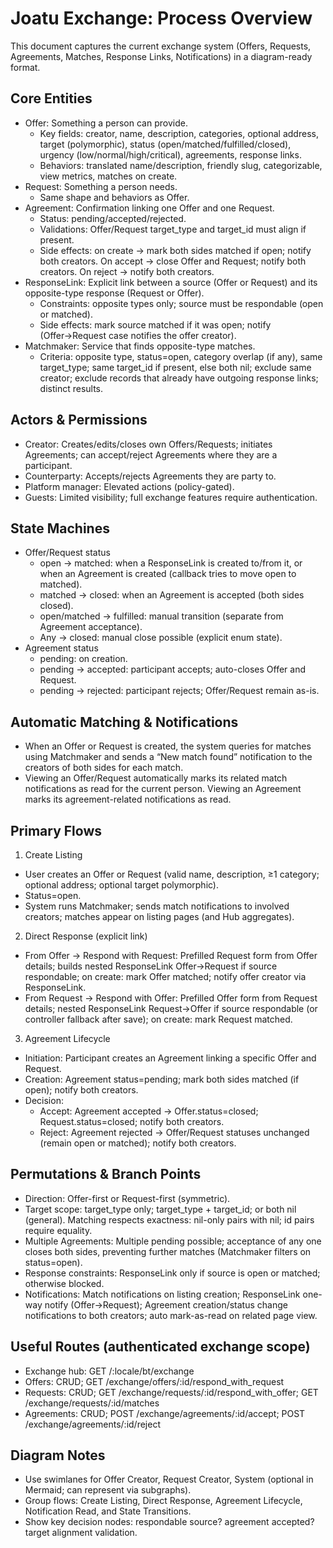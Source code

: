 # Joatu Exchange: Process Overview

This document captures the current exchange system (Offers, Requests, Agreements, Matches, Response Links, Notifications) in a diagram-ready format.

## Core Entities

- Offer: Something a person can provide.
  - Key fields: creator, name, description, categories, optional address, target (polymorphic), status (open/matched/fulfilled/closed), urgency (low/normal/high/critical), agreements, response links.
  - Behaviors: translated name/description, friendly slug, categorizable, view metrics, matches on create.
- Request: Something a person needs.
  - Same shape and behaviors as Offer.
- Agreement: Confirmation linking one Offer and one Request.
  - Status: pending/accepted/rejected.
  - Validations: Offer/Request target_type and target_id must align if present.
  - Side effects: on create → mark both sides matched if open; notify both creators. On accept → close Offer and Request; notify both creators. On reject → notify both creators.
- ResponseLink: Explicit link between a source (Offer or Request) and its opposite-type response (Request or Offer).
  - Constraints: opposite types only; source must be respondable (open or matched).
  - Side effects: mark source matched if it was open; notify (Offer→Request case notifies the offer creator).
- Matchmaker: Service that finds opposite-type matches.
  - Criteria: opposite type, status=open, category overlap (if any), same target_type; same target_id if present, else both nil; exclude same creator; exclude records that already have outgoing response links; distinct results.

## Actors & Permissions

- Creator: Creates/edits/closes own Offers/Requests; initiates Agreements; can accept/reject Agreements where they are a participant.
- Counterparty: Accepts/rejects Agreements they are party to.
- Platform manager: Elevated actions (policy-gated).
- Guests: Limited visibility; full exchange features require authentication.

## State Machines

- Offer/Request status
  - open → matched: when a ResponseLink is created to/from it, or when an Agreement is created (callback tries to move open to matched).
  - matched → closed: when an Agreement is accepted (both sides closed).
  - open/matched → fulfilled: manual transition (separate from Agreement acceptance).
  - Any → closed: manual close possible (explicit enum state).
- Agreement status
  - pending: on creation.
  - pending → accepted: participant accepts; auto-closes Offer and Request.
  - pending → rejected: participant rejects; Offer/Request remain as-is.

## Automatic Matching & Notifications

- When an Offer or Request is created, the system queries for matches using Matchmaker and sends a “New match found” notification to the creators of both sides for each match.
- Viewing an Offer/Request automatically marks its related match notifications as read for the current person. Viewing an Agreement marks its agreement-related notifications as read.

## Primary Flows

1) Create Listing
- User creates an Offer or Request (valid name, description, ≥1 category; optional address; optional target polymorphic).
- Status=open.
- System runs Matchmaker; sends match notifications to involved creators; matches appear on listing pages (and Hub aggregates).

2) Direct Response (explicit link)
- From Offer → Respond with Request: Prefilled Request form from Offer details; builds nested ResponseLink Offer→Request if source respondable; on create: mark Offer matched; notify offer creator via ResponseLink.
- From Request → Respond with Offer: Prefilled Offer form from Request details; nested ResponseLink Request→Offer if source respondable (or controller fallback after save); on create: mark Request matched.

3) Agreement Lifecycle
- Initiation: Participant creates an Agreement linking a specific Offer and Request.
- Creation: Agreement status=pending; mark both sides matched (if open); notify both creators.
- Decision:
  - Accept: Agreement accepted → Offer.status=closed; Request.status=closed; notify both creators.
  - Reject: Agreement rejected → Offer/Request statuses unchanged (remain open or matched); notify both creators.

## Permutations & Branch Points

- Direction: Offer-first or Request-first (symmetric).
- Target scope: target_type only; target_type + target_id; or both nil (general). Matching respects exactness: nil-only pairs with nil; id pairs require equality.
- Multiple Agreements: Multiple pending possible; acceptance of any one closes both sides, preventing further matches (Matchmaker filters on status=open).
- Response constraints: ResponseLink only if source is open or matched; otherwise blocked.
- Notifications: Match notifications on listing creation; ResponseLink one-way notify (Offer→Request); Agreement creation/status change notifications to both creators; auto mark-as-read on related page view.

## Useful Routes (authenticated exchange scope)

- Exchange hub: GET /:locale/bt/exchange
- Offers: CRUD; GET /exchange/offers/:id/respond_with_request
- Requests: CRUD; GET /exchange/requests/:id/respond_with_offer; GET /exchange/requests/:id/matches
- Agreements: CRUD; POST /exchange/agreements/:id/accept; POST /exchange/agreements/:id/reject

## Diagram Notes

- Use swimlanes for Offer Creator, Request Creator, System (optional in Mermaid; can represent via subgraphs).
- Group flows: Create Listing, Direct Response, Agreement Lifecycle, Notification Read, and State Transitions.
- Show key decision nodes: respondable source? agreement accepted? target alignment validation.

